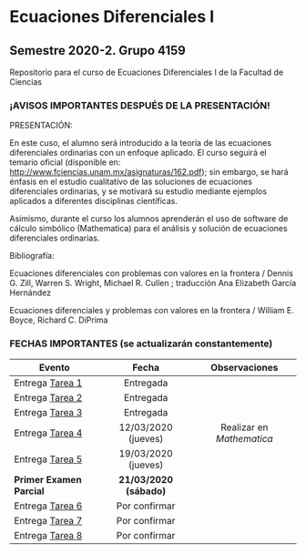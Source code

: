 # Ecuaciones Diferenciales I
## Semestre 2020-2. Grupo 4159
Repositorio para el curso de Ecuaciones Diferenciales I de la Facultad de Ciencias

### ¡AVISOS IMPORTANTES DESPUÉS DE LA PRESENTACIÓN!

PRESENTACIÓN:

En este cuso, el alumno será introducido a la teoría de las ecuaciones diferenciales ordinarias
con un enfoque aplicado. El curso seguirá el temario oficial (disponible en:
http://www.fciencias.unam.mx/asignaturas/162.pdf); sin embargo, se hará énfasis en el estudio
cualitativo de las soluciones de ecuaciones diferenciales ordinarias, y se motivará su estudio
mediante ejemplos aplicados a diferentes disciplinas científicas.

Asímismo, durante el curso los alumnos aprenderán el uso de software de cálculo simbólico
(Mathematica) para el análisis y solución de ecuaciones diferenciales ordinarias.

Bibliografía:

Ecuaciones diferenciales con problemas con valores en la frontera / Dennis G. Zill, Warren S.
Wright, Michael R. Cullen ; traducción Ana Elizabeth García Hernández

Ecuaciones diferenciales y problemas con valores en la frontera / William E. Boyce, Richard C.
DiPrima

### FECHAS IMPORTANTES (se actualizarán constantemente)

| Evento                                  | Fecha                   | Observaciones             |
| ----------------------------------------|:-----------------------:|:-------------------------:|
| Entrega [Tarea 1](./Tareas/Tarea01.pdf) | Entregada               |                           |
| Entrega [Tarea 2](./Tareas/Tarea02.pdf) | Entregada               |                           |
| Entrega [Tarea 3](./Tareas/Tarea03.pdf) | Entregada               |                           |
| Entrega [Tarea 4](./Tareas/Tarea04.pdf) | 12/03/2020 (jueves)     | Realizar en *Mathematica* |
| Entrega [Tarea 5](./Tareas/Tarea05.pdf) | 19/03/2020 (jueves)     |                           |
| **Primer Examen Parcial**               | **21/03/2020 (sábado)** |                           |
| Entrega [Tarea 6](./Tareas/Tarea06.pdf) | Por confirmar           |                           |
| Entrega [Tarea 7](./Tareas/Tarea07.pdf) | Por confirmar           |                           |
| Entrega [Tarea 8](./Tareas/Tarea08.pdf) | Por confirmar           |                           |

